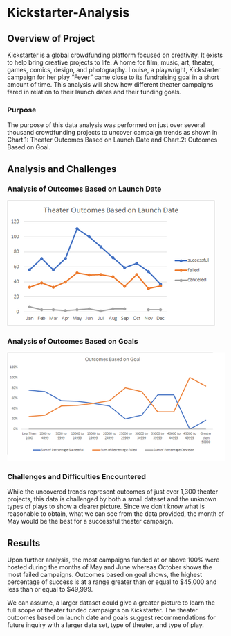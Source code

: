 # Kickstarter-Analysis

## Overview of Project
Kickstarter is a global crowdfunding platform focused on creativity. It exists to help bring creative projects to life. A home for film, music, art, theater, games, comics, design, and photography. Louise, a playwright, Kickstarter campaign for her play “Fever” came close to its fundraising goal in a short amount of time. This analysis will show how different theater campaigns fared in relation to their launch dates and their funding goals. 

### Purpose
The purpose of this data analysis was performed on just over several thousand crowdfunding projects to uncover campaign trends as shown in Chart.1: Theater Outcomes Based on Launch Date and Chart.2: Outcomes Based on Goal. 

## Analysis and Challenges

### Analysis of Outcomes Based on Launch Date

![Theater_Outcomes_vs_Launch.png](resources/Theater_Outcomes_vs_Launch.png)

### Analysis of Outcomes Based on Goals

![Outcomes_vs_Goals.png](resources/Outcomes_vs_Goals.png)

### Challenges and Difficulties Encountered
While the uncovered trends represent outcomes of just over 1,300 theater projects, this data is challenged by both a small dataset and the unknown types of plays to show a clearer picture. Since we don’t know what is reasonable to obtain, what we can see from the data provided, the month of May would be the best for a successful theater campaign. 

## Results
Upon further analysis, the most campaigns funded at or above 100% were hosted during the months of May and June whereas October shows the most failed campaigns. Outcomes based on goal shows, the highest percentage of success is at a range greater than or equal to $45,000 and less than or equal to $49,999. 

We can assume, a larger dataset could give a greater picture to learn the full scope of theater funded campaigns on Kickstarter. The theater outcomes based on launch date and goals suggest recommendations for future inquiry with a larger data set, type of theater, and type of play.  
